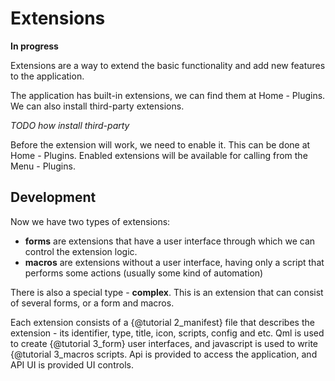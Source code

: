 # Extensions

**In progress**

Extensions are a way to extend the basic functionality and add new features to the application.  
  
The application has built-in extensions, we can find them at Home - Plugins. We can also install third-party extensions.   
   
*TODO how install third-party*
   
Before the extension will work, we need to enable it. This can be done at Home - Plugins. Enabled extensions will be available for calling from the Menu - Plugins.  

   
## Development
     
Now we have two types of extensions:
* **forms** are extensions that have a user interface through which we can control the extension logic.
* **macros** are extensions without a user interface, having only a script that performs some actions (usually some kind of automation)  
  
There is also a special type - **complex**. This is an extension that can consist of several forms, or a form and macros.

Each extension consists of a {@tutorial 2_manifest} file that describes the extension - its identifier, type, title, icon, scripts, config and etc.
Qml is used to create {@tutorial 3_form} user interfaces, and javascript is used to write {@tutorial 3_macros scripts. Api is provided to access the application, and API UI is provided UI controls.   


